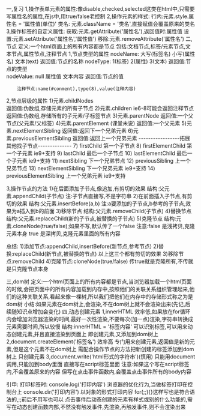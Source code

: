 一,复习
    1,操作表单元素的属性:像disable,checked,selected这类在html中,只需要写属性名的属性,在js中,用true/false老控制
    2,操作元素的样式:
    行内:元素.style.属性名 = '属性值(单位)'
    类名: 元素.className = '类名',直接赋值会覆盖原来的类名
    3,操作标签的自定义属性:
    获取:元素.getAttribute('属性名'),返回值时:属性值
    设置:元素.setAttribute('属性名','属性值')
    移除:元素.removeAttribute('属性名')
二,节点
    定义:一个html页面上的所有内容都是节点
    包括:文档节点,标签/元素节点,文本节点,属性节点,注释节点
1,节点类型的属性
        nodeName:   大写(标签名)    小写(属性名)  文本(text)
        返回值:节点的名称
        nodeType:  1(标签)   2(属性)       3(文本)
        返回值:节点的类型        
        nodeValue:   null     属性值      文本内容
        返回值:节点的值  
        
        注释节点:name(#conment),type(8),value(注释内容)
2,节点层级的属性
        1)元素.childNodes     
        返回值:伪数组,存储元素的所有子节点
        2)元素.children    ie6-8可能会返回注释节点
        返回值:伪数组,存储所有的子元素/子标签节点
        3)元素.parentNode 
        返回值:一个父节点(父元素/父标签)
    4)元素.parentElement     (课堂未说)
    返回值:一个父元素
        5)元素.nextElementSibling 
        返回值:返回下一个兄弟元素
        6)元素.previousElementSibling 
        返回值:返回上一个兄弟元素
-----------------拓展其他找子节点--------------
        7) firstChild           第一个子节点
        8) firstElementChild    第一个子元素   ie9+支持
        9) lastChild            最后一个子节点
        10) lastElementChild    最后一个子元素   ie9+支持
        11) nextSibling         下一个兄弟节点
        12) previousSibling     上一个兄弟节点
        13) nextElementSibling         下一个兄弟元素   ie9+支持
        14) previousElementSibling     上一个兄弟元素   ie9+支持

3,操作节点的方法
    1)在后面添加子节点,像追加,有剪切的效果
        结构:父元素.appendChild(子节点)
        注:子节点直接写,不是字符串
    2)在前面插入子节点,有剪切的效果
        结构:父元素.insertBefore(a,b)
        注:a要添加的子节点,b参考的子节点,效果为a插入到b的前面
    3)移除节点
        结构:父元素.removeChild(子节点)
    4)替换节点
        结构:父元素.replaceChild(新的子节点,被替换的子节点)
    5)克隆节点
        结构:元素.cloneNode(true/false);如果不写,默认传了一个false
             注意:false 是浅拷贝,克隆元素本身
                  true  是深拷贝,克隆元素里面的所有内容

 总结:
 1)添加节点:appendChild,insertBefore(新节点,参考节点)
 2)替换:replaceChild(新节点,被替换的节点)
 以上这三个都有剪切的效果
 3)移除节点:removeChild
 4)克隆节点:cloneNode(true/false)  传true就是克隆所有,不传就是只克隆节点本身
 
三,dom树
      定义:一个html页面上的所有内容都是节点,当浏览器加载一个html页面的时候,会把页面中的所有内容加载到内存中,按照他们的关联关系组织管理起来,他们的这种关联关系,看起来像一棵树,所以我们把他们在内存中的存储形式称之为是dom树
      小结:如果元素在dom树上,会渲染,不在dom树上就不会渲染出来(先记,后续随知识点增加会变化)
四,动态创建元素
1,innerHTML      效率低,如果放在for循环内会增加浏览器渲染的时间,最好一次性渲染,不要每次(加一点)渲染,字符串转换成元素需要时间,所以较慢
    结构:innerHTML = '标签内容'
    可以识别标签,可以用来动态创建元素,并且直接渲染到页面上
    即创建元素,又添加到dom树上
2,document.createElement('标签名')     效率高
    专门用来创建元素,返回值是新的元素,但是这个元素不在dom树上
    需配合操作节点的方法把新创建的标签添加到dom树上
    只创建元素 
3,document.write('html形式的字符串')(慎用)
    只能用document调用,只能加到body里面
    直接写在script标签里面
    注意:如果这个写在script标签内,不会覆盖原来的内容
         但写在点击事件函数内,会覆盖点击事件所有的body内容



引申:
打印标签时:
      console.log('打印内容')   浏览器的优化行为,当做标签打印在控制台上
      console.dir('打印内容')   以对象的形式打印内容
for(;;){}这样写也是符合语法的,;;前后不用写也可以
点击事件后动态创建的元素有样式或别的什么功能的,需写在动态创建函数内部,不然没有触发事件,先渲染,再触发事件,则不会渲染出来









